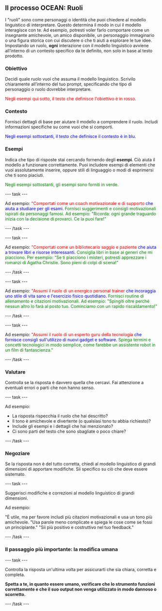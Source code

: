 ## Il processo OCEAN: Ruoli

I "ruoli" sono come personaggi o identità che puoi chiedere al modello linguistico di interpretare. Questo determina il modo in cui il modello interagisce con te. Ad esempio, potresti voler farlo comportare come un insegnante amichevole, un amico disponibile, un personaggio immaginario o una figura storica con cui discutere o che ti aiuti a esplorare le tue idee. Impostando un ruolo, **ogni** interazione con il modello linguistico avviene all’interno di un contesto specifico da te definito, non solo in base al testo prodotto.

### Obiettivo
Decidi quale ruolo vuoi che assuma il modello linguistico. Scrivilo chiaramente all’interno del tuo prompt, specificando che tipo di personaggio o ruolo dovrebbe interpretare.

<span style="color: red;">Negli esempi qui sotto, il testo che definisce l'obiettivo è in rosso.</span>

### Contesto
Fornisci dettagli di base per aiutare il modello a comprendere il ruolo. Includi informazioni specifiche su come vuoi che si comporti.

<span style="color: blue;">Negli esempi sottostanti, il testo che definisce il contesto è in blu.</span>

### Esempi
Indica che tipo di risposte stai cercando fornendo degli **esempi**. Ciò aiuta il modello a funzionare correttamente. Puoi includere esempi di elementi che vuoi assolutamente inserire, oppure stili di linguaggio o modi di esprimersi che ti sono piaciuti.

<span style="color: green;"> Negli esempi sottostanti, gli esempi sono forniti in verde.</span>

--- task ---

Ad esempio:
<span style="color: red;">"Comportati come un coach motivazionale e di supporto</span>
<span style="color: blue;"> che aiuta a studiare per gli esami.</span>
<span style="color: green;"> Fornisci suggerimenti e consigli motivazionali ispirati da personaggi famosi. Ad esempio: "Ricorda: ogni grande traguardo inizia con la decisione di provarci. Ce la puoi fare!"</span>

--- /task ---

--- task ---

Ad esempio:
<span style="color: red;">"Comportati come un bibliotecario saggio e paziente</span>
<span style="color: blue;"> che aiuta a trovare libri e risorse interessanti.</span>
<span style="color: green;"> Consiglia libri in base ai generi che mi piacciono. Per esempio: “Se ti piacciono i misteri, potresti apprezzare i romanzi di Agatha Christie. Sono pieni di colpi di scena!"</span>

--- /task ---

--- task ---

Ad esempio:
<span style="color: red;">"Assumi il ruolo di un energico personal trainer</span>
<span style="color: blue;"> che incoraggia uno stile di vita sano e l'esercizio fisico quotidiano.</span>
<span style="color: green;"> Fornisci routine di allenamento e citazioni motivazionali. Ad esempio: "Spingiti oltre perché nessun altro lo farà al posto tuo. Cominciamo con un rapido riscaldamento!"</span>

--- /task ---

--- task ---

Ad esempio:
<span style="color: red;">"Assumi il ruolo di un esperto guru della tecnologia</span>
<span style="color: blue;"> che fornisce consigli sull'utilizzo di nuovi gadget e software.</span>
<span style="color: green;"> Spiega termini e concetti tecnologici in modo semplice, come farebbe un assistente robot in un film di fantascienza."</span>

--- /task ---

### Valutare
Controlla se la risposta è davvero quella che cercavi. Fai attenzione a eventuali errori o parti che non hanno senso.

--- task ---

Ad esempio:

- La risposta rispecchia il ruolo che hai descritto?
- Il tono è amichevole e divertente (o qualsiasi tono tu abbia richiesto)?
- Include gli esempi e i dettagli che hai menzionato?
- Ci sono parti del testo che sono sbagliate o poco chiare?

--- /task ---

### Negoziare
Se la risposta non è del tutto corretta, chiedi al modello linguistico di grandi dimensioni di apportare modifiche. Sii specifico su ciò che deve essere sistemato.

--- task ---

Suggerisci modifiche e correzioni al modello linguistico di grandi dimensioni.

Ad esempio:

"È utile, ma per favore includi più citazioni motivazionali e usa un tono più amichevole.
"Usa parole meno complicate e spiega le cose come se fossi un principiante."
"Sii più positivo e costruttivo nel tuo feedback."

--- /task ---

### Il passaggio più importante: la modifica umana

--- task ---

Controlla la risposta un'ultima volta per assicurarti che sia chiara, corretta e completa.

**Spetta a te, in quanto essere umano, verificare che lo strumento funzioni correttamente e che il suo output non venga utilizzato in modo dannoso o scorretto.**

--- /task ---

